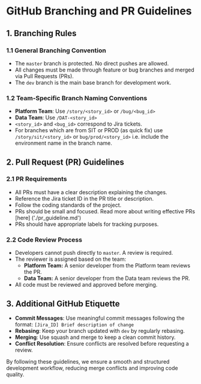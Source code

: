# GitHub Branching and PR Guidelines

## 1. Branching Rules

### 1.1 General Branching Convention
- The `master` branch is protected. No direct pushes are allowed.
- All changes must be made through feature or bug branches and merged via Pull Requests (PRs).
- The `dev` branch is the main base branch for development work.

### 1.2 Team-Specific Branch Naming Conventions
- **Platform Team**: Use `/story/<story_id>` or `/bug/<bug_id>`
- **Data Team**: Use `/DAT-<story_id>`
- `<story_id>` and `<bug_id>` correspond to Jira tickets.
- For branches which are from SIT or PROD (as quick fix) use `/story/sit/<story_id>` or `bug/prod/<story_id>` i.e. include the environment name in the branch name.

## 2. Pull Request (PR) Guidelines

### 2.1 PR Requirements
- All PRs must have a clear description explaining the changes.
- Reference the Jira ticket ID in the PR title or description.
- Follow the coding standards of the project.
- PRs should be small and focused. Read more about writing effective PRs [here] ('./pr_guideline.md')
- PRs should have appropriate labels for tracking purposes.

### 2.2 Code Review Process
- Developers cannot push directly to `master`. A review is required.
- The reviewer is assigned based on the team:
  - **Platform Team:** A senior developer from the Platform team reviews the PR.
  - **Data Team:** A senior developer from the Data team reviews the PR.
- All code must be reviewed and approved before merging.

## 3. Additional GitHub Etiquette

- **Commit Messages**: Use meaningful commit messages following the format: `[Jira_ID] Brief description of change`
- **Rebasing**: Keep your branch updated with `dev` by regularly rebasing.
- **Merging**: Use squash and merge to keep a clean commit history.
- **Conflict Resolution**: Ensure conflicts are resolved before requesting a review.

By following these guidelines, we ensure a smooth and structured development workflow, reducing merge conflicts and improving code quality.

